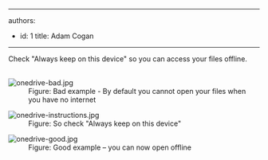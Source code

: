 

---
authors:
  - id: 1
    title: Adam Cogan
---




<span class='intro'> Check &quot;Always keep on this device&quot; so you can access your files offline.<br><br> </span>

<dl class="badImage"><dt> <img src="/PublishingImages/onedrive-bad.jpg" alt="onedrive-bad.jpg" /> </dt><dd>Figure&#58; Bad example - By default you cannot open your files when you have no internet</dd></dl><dl class="badImage"><dt><img src="/PublishingImages/onedrive-instructions.jpg" alt="onedrive-instructions.jpg" /></dt><dd>Figure&#58; So check &quot;Always keep on this device&quot;</dd></dl><dl class="badImage"><dt> <img src="/PublishingImages/onedrive-good.jpg" alt="onedrive-good.jpg" /></dt><dd>Figure&#58; Good example – you can now open offline <br></dd></dl>


